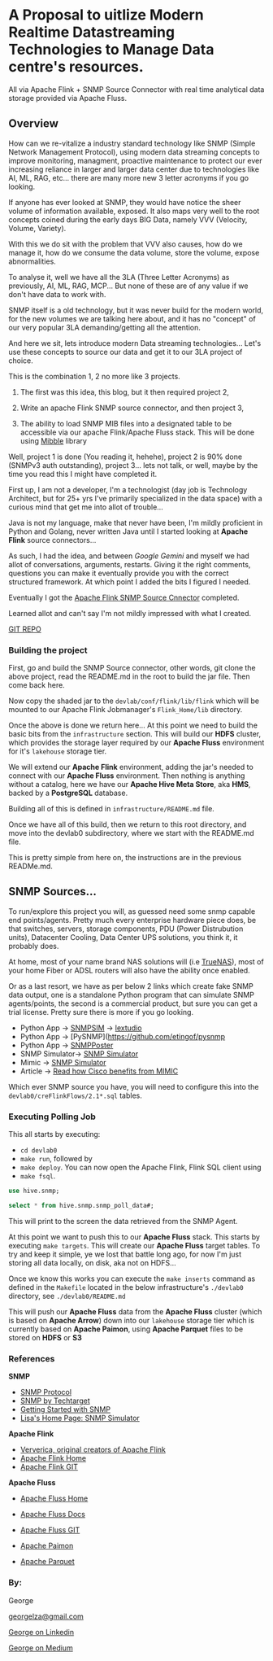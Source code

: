 # A Proposal to uitlize Modern Realtime Datastreaming Technologies to Manage Data centre's resources.

All via Apache Flink + SNMP Source Connector with real time analytical data storage provided via Apache Fluss.

## Overview

How can we re-vitalize a industry standard technology like SNMP (Simple Network Management Protocol), using modern data streaming concepts to improve monitoring, managment, proactive maintenance to protect our ever increasing reliance in larger and larger data center due to technologies like AI, ML, RAG, etc... there are many more new 3 letter acronyms if you go looking.

If anyone has ever looked at SNMP, they would have notice the sheer volume of information available, exposed. It also maps very well to the root concepts coined during the early days BIG Data, namely VVV (Velocity, Volume, Variety).

With this we do sit with the problem that VVV also causes, how do we manage it, how do we consume the data volume, store the volume, expose abnormalities.

To analyse it, well we have all the 3LA (Three Letter Acronyms) as previously, AI, ML, RAG, MCP... But none of these are of any value if we don't have data to work with.

SNMP itself is a old technology, but it was never build for the modern world, for the new volumes we are talking here about, and it has no "concept" of our very popular 3LA demanding/getting all the attention.

And here we sit, lets introduce modern Data streaming technologies... Let's use these concepts to source our data and get it to our 3LA project of choice.


This is the combination 1, 2 no more like 3 projects.

1. The first was this idea, this blog, but it then required project 2, 

2. Write an apache Flink SNMP source connector, and then project 3, 

3. The ability to load SNMP MIB files into a designated table to be accessible via our apache Flink/Apache Fluss stack. This will be done using [Mibble](https://github.com/cederberg/mibble) library


Well, project 1 is done (You reading it, hehehe), project 2 is 90% done (SNMPv3 auth outstanding), project 3... lets not talk, or well, maybe by the time you read this I might have completed it.

First up, I am not a developer, I'm a technologist (day job is Technology Architect, but for 25+ yrs I've primarily specialized in the data space) with a curious mind that get me into allot of trouble... 

Java is not my language, make that never have been, I'm mildly proficient in Python and Golang, never written Java until I started looking at **Apache Flink** source connectors...

As such, I had the idea, and between *Google Gemini* and myself we had allot of conversations, arguments, restarts. Giving it the right comments, questions you can make it eventually provide you with the correct structured framework. At which point I added the bits I figured I needed.

Eventually I got the [Apache Flink SNMP Source Cnnector](https://github.com/georgelza/SNMP-Flink-Source-connector.git) completed. 

Learned allot and can't say I'm not mildly impressed with what I created.


[GIT REPO](https://github.com/georgelza/DataPipeline-SNMP_Flink_Fluss.git)

### Building the project

First, go and build the SNMP Source connector, other words, git clone the above project, read the README.md in the root to build the jar file. Then come back here.

Now copy the shaded jar to the `devlab/conf/flink/lib/flink` which will be mounted to our Apache Flink Jobmanager's `Flink_Home/lib` directory. 

Once the above is done we return here... At this point we need to build the basic bits from the `infrastructure` section. This will build our **HDFS** cluster, which provides the storage layer required by our **Apache Fluss** environment for it's `lakehouse` storage tier.

We will extend our **Apache Flink** environment, adding the jar's needed to connect with our **Apache Fluss** environment.
Then nothing is anything without a catalog, here we have our **Apache Hive Meta Store**, aka **HMS**, backed by a **PostgreSQL** database.

Building all of this is defined in `infrastructure/README.md` file.

Once we have all of this build, then we return to this root directory, and move into the devlab0 subdirectory, where we start with the README.md file.

This is pretty simple from here on, the instructions are in the previous READMe.md.


## SNMP Sources...

To run/explore this project you will, as guessed need some snmp capable end points/agents. Pretty much every enterprise hardware piece does, be that switches, servers, storage components, PDU (Power Distrubution units), Datacenter Cooling, Data Center UPS solutions, you think it, it probably does.

At home, most of your name brand NAS solutions will (i.e [TrueNAS](https://www.truenas.com)), most of your home Fiber or ADSL routers will also have the ability once enabled. 

Or as a last resort, we have as per below 2 links which create fake SNMP data output, one is a standalone Python program that can simulate SNMP agents/points, the second is a commercial product, but sure you can get a trial license. Pretty sure there is more if you go looking.

- Python App    -> [SNMPSIM](https://github.com/etingof/snmpsim)
                -> [lextudio](https://docs.lextudio.com/snmpsim/)
- Python App    -> [PySNMP](https://github.com/etingof/pysnmp
- Python App    -> [SNMPPoster](https://github.com/cluther/snmposter)
- SNMP Simulator-> [SNMP Simulator](https://snmp-simulator.soft112.com/#google_vignette) 
- Mimic         -> [SNMP Simulator](http://www.gambitcomm.com/)
- Article       -> [Read how Cisco benefits from MIMIC](https://www.gambitcomm.com/site/news/pdfs/Cisco_casestudy.pdf)

Which ever SNMP source you have, you will need to configure this into the `devlab0/creFlinkFlows/2.1*.sql` tables.


### Executing Polling Job

This all starts by executing:

- `cd devlab0`
- `make run`, followed by 
- `make deploy`. You can now open the Apache Flink, Flink SQL client using 
- `make fsql`. 


```SQL
use hive.snmp;

select * from hive.snmp.snmp_poll_data#;

```

This will print to the screen the data retrieved from the SNMP Agent.

At this point we want to push this to our **Apache Fluss** stack. This starts by executing `make targets`. This will create our **Apache Fluss** target tables. To try and keep it simple, ye we lost that battle long ago, for now I'm just storing all data locally, on disk, aka not on HDFS...

Once we know this works you can execute the `make inserts` command as defined in the `Makefile` located in the below infrastructure's `./devlab0` directory, see `./devlab0/README.md` 

This will push our **Apache Fluss** data from the **Apache Fluss** cluster (which is based on **Apache Arrow**) down into our `lakehouse` storage tier which is currently based on **Apache Paimon**, using **Apache Parquet** files to be stored on **HDFS** or **S3**


### References

**SNMP**
- [SNMP Protocol](https://en.wikipedia.org/wiki/Simple_Network_Management_Protocol)
- [SNMP by Techtarget](https://www.techtarget.com/searchnetworking/definition/SNMP)
- [Getting Started with SNMP](https://www.easysnmp.com/tutorial/getting-snmp-data/)
- [Lisa's Home Page: SNMP Simulator](https://www.rushworth.us/lisa/?p=11032)
 
**Apache Flink**
- [Ververica, original creators of Apache Flink](https://www.ververica.com)
- [Apache Flink Home](https://flink.apache.org)
- [Apache Flink GIT](https://github.com/apache/flink)

**Apache Fluss**  
- [Apache Fluss Home](https://fluss.apache.org/)
- [Apache Fluss Docs](https://alibaba.github.io/fluss-docs/)
- [Apache Fluss GIT](https://github.com/apache/fluss)

- [Apache Paimon](https://paimon.apache.org)

- [Apache Parquet](https://parquet.apache.org)
  

### By:

George

[georgelza@gmail.com](georgelza@gmail.com)

[George on Linkedin](https://www.linkedin.com/in/george-leonard-945b502/)

[George on Medium](https://medium.com/@georgelza)

